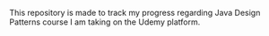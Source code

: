 This repository is made to track my progress regarding Java Design Patterns course I am taking on the Udemy platform. <br>
